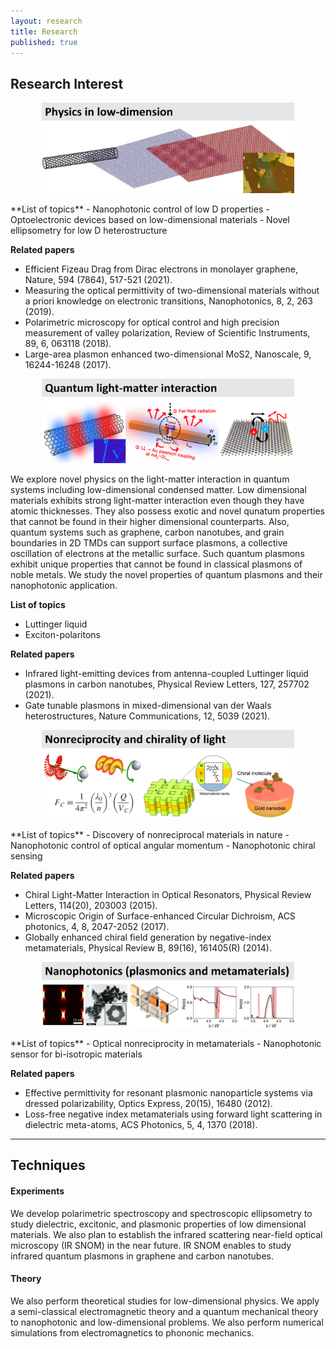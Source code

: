 ```yaml
---
layout: research
title: Research
published: true
---
```


## Research Interest

<p align="center"><img src="/assets/img/research-interest-1.png" style="max-width: 80%; height: auto;"></p>
**List of topics**
- Nanophotonic control of low D properties
- Optoelectronic devices based on low-dimensional materials
- Novel ellipsometry for low D heterostructure

**Related papers**
- Efficient Fizeau Drag from Dirac electrons in monolayer graphene, Nature, 594 (7864), 517-521 (2021).
- Measuring the optical permittivity of two-dimensional materials without a priori knowledge on electronic transitions, Nanophotonics, 8, 2, 263 (2019).
- Polarimetric microscopy for optical control and high precision measurement of valley polarization, Review of Scientific Instruments, 89, 6, 063118 (2018).
- Large-area plasmon enhanced two-dimensional MoS2, Nanoscale, 9, 16244-16248 (2017). 

<p align="center"><img src="/assets/img/research-interest-2.png" style="max-width: 80%; height: auto;"></p>
We explore novel physics on the light-matter interaction in quantum systems including low-dimensional condensed matter. Low dimensional materials exhibits strong light-matter interaction even though they have atomic thicknesses. They also possess exotic and novel qunatum properties that cannot be found in their higher dimensional counterparts.
Also, quantum systems such as graphene, carbon nanotubes, and grain boundaries in 2D TMDs can support surface plasmons, a collective oscillation of electrons at the metallic surface. Such quantum plasmons exhibit unique properties that cannot be found in classical plasmons of noble metals. We study the novel properties of quantum plasmons and their nanophotonic application.

**List of topics**
- Luttinger liquid
- Exciton-polaritons

**Related papers**
- Infrared light-emitting devices from antenna-coupled Luttinger liquid plasmons in carbon nanotubes, Physical Review Letters, 127, 257702 (2021).
- Gate tunable plasmons in mixed-dimensional van der Waals heterostructures, Nature Communications, 12, 5039 (2021).

<p align="center"><img src="/assets/img/research-interest-3.png" style="max-width: 80%; height: auto;"></p>
**List of topics**
- Discovery of nonreciprocal materials in nature
- Nanophotonic control of optical angular momentum
- Nanophotonic chiral sensing

**Related papers**
- Chiral Light-Matter Interaction in Optical Resonators, Physical Review Letters, 114(20), 203003 (2015).
- Microscopic Origin of Surface-enhanced Circular Dichroism, ACS photonics, 4, 8, 2047-2052 (2017).
- Globally enhanced chiral field generation by negative-index metamaterials, Physical Review B, 89(16), 161405(R) (2014).

<p align="center"><img src="/assets/img/research-interest-4.png" style="max-width: 80%; height: auto;"></p>
**List of topics**
- Optical nonreciprocity in metamaterials
- Nanophotonic sensor for bi-isotropic materials

**Related papers**
- Effective permittivity for resonant plasmonic nanoparticle systems via dressed polarizability, Optics Express, 20(15), 16480 (2012).
- Loss-free negative index metamaterials using forward light scattering in dielectric meta-atoms, ACS Photonics, 5, 4, 1370 (2018). 

---

## Techniques
#### Experiments
We develop polarimetric spectroscopy and spectroscopic ellipsometry to study dielectric, excitonic, and plasmonic properties of low dimensional materials.
We also plan to establish the infrared scattering near-field optical microscopy (IR SNOM) in the near future. IR SNOM enables to study infrared quantum plasmons in graphene and carbon nanotubes.

#### Theory
We also perform theoretical studies for low-dimensional physics. We apply a semi-classical electromagnetic theory and a quantum mechanical theory to nanophotonic and low-dimensional problems. We also perform numerical simulations from electromagnetics to phononic mechanics.
